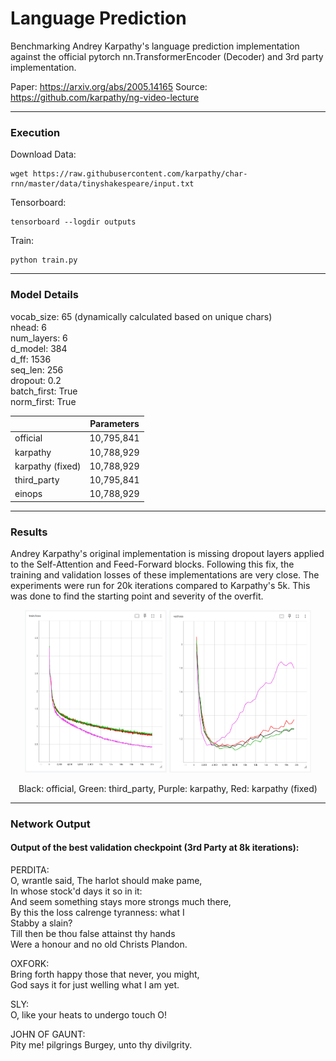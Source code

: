# Language Prediction
Benchmarking Andrey Karpathy's language prediction implementation against the official pytorch nn.TransformerEncoder
(Decoder) and 3rd party implementation.  

Paper: https://arxiv.org/abs/2005.14165
Source: https://github.com/karpathy/ng-video-lecture

---

### Execution

Download Data:
```
wget https://raw.githubusercontent.com/karpathy/char-rnn/master/data/tinyshakespeare/input.txt
```

Tensorboard:
```
tensorboard --logdir outputs
```

Train:
```
python train.py
```

---

### Model Details

vocab_size: 65 (dynamically calculated based on unique chars)  
nhead: 6  
num_layers: 6  
d_model: 384  
d_ff: 1536  
seq_len: 256  
dropout: 0.2  
batch_first: True  
norm_first: True  

|                  | Parameters |
|------------------|------------|
| official         | 10,795,841 |
| karpathy         | 10,788,929 |
| karpathy (fixed) | 10,788,929 |
| third_party      | 10,795,841 |
| einops           | 10,788,929 |

---

### Results

Andrey Karpathy's original implementation is missing dropout layers applied to the Self-Attention and Feed-Forward
blocks. Following this fix, the training and validation losses of these implementations are very close. The experiments
were run for 20k iterations compared to Karpathy's 5k. This was done to find the starting point and severity of the
overfit.

<p align="center">
  <img src="assets/train_loss.png" width="45%" />
  <img src="assets/val_loss.png" width="45%" />
</p>
<p align="center">
  Black: official, Green: third_party, Purple: karpathy, Red: karpathy (fixed)
</p>

---

### Network Output
#### Output of the best validation checkpoint (3rd Party at 8k iterations):

PERDITA:  
O, wrantle said, The harlot should make pame,  
In whose stock'd days it so in it:  
And seem something stays more strongs much there,  
By this the loss calrenge tyranness: what I  
Stabby a slain?  
Till then be thou false attainst thy hands  
Were a honour and no old Christs Plandon.  

OXFORK:  
Bring forth happy those that never, you might,  
God says it for just welling what I am yet.  

SLY:  
O, like your heats to undergo touch O!  

JOHN OF GAUNT:  
Pity me! pilgrings Burgey, unto thy divilgrity.  
